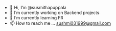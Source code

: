 - 👋 Hi, I’m @susmithapuppala
- 👀 I’m currently working on Backend projects
- 🌱 I’m currently learning FR
- 📫 How to reach me ... sushmi031999@gmail.com

<!---
susmithapuppala/susmithapuppala is a ✨ special ✨ repository because its `README.md` (this file) appears on your GitHub profile.
You can click the Preview link to take a look at your changes.
--->
